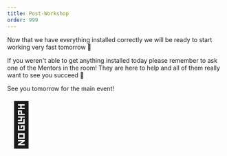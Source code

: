 ```yaml
---
title: Post-Workshop
order: 999
---
```


Now that we have everything installed correctly we will be ready to start working very fast tomorrow 🎉

If you weren't able to get anything installed today please remember to ask one of the Mentors in the room! They are here to help and all of them really want to see you succeed 🙌

See you tomorrow for the main event!

<span style="font-size: 100px">👋</span>
